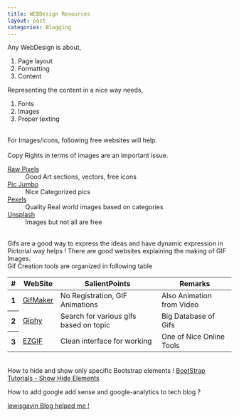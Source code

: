 ```yaml
---
title: WEBDesign Resources
layout: post
categories: Blogging
---
```


Any WebDesign is about, 

1. Page layout
2. Formatting
3. Content

Representing the content in a nice way needs, 

1. Fonts
2. Images
3. Proper texting

<br>
For Images/icons, following free websites will help. 
<br>
<br>
Copy Rights in terms of images are an important issue. 
<br>

<dl class="row"> 
    <dt class="col-sm-3"> <a href="https://www.rawpixel.com"> Raw Pixels</a> </dt>
    <dd class="col-sm-9"> Good Art sections, vectors, free icons</dd>
     <dt class="col-sm-3"> <a href="https://picjumbo.com/"> Pic Jumbo </a> </dt>
    <dd class="col-sm-9"> Nice Categorized pics</dd>
    <dt class="col-sm-3"> <a href="https://www.pexels.com/"> Pexels </a> </dt>
    <dd class="col-sm-9"> Quality Real world images based on categories</dd>
    <dt class="col-sm-3"> <a href="https://unsplash.com/"> Unsplash </a> </dt>
    <dd class="col-sm-9"> Images but not all are free </dd>
</dl>

<br>
Gifs are a good way to express the ideas and have dynamic expression in Pictorial way helps !
There are good websites explaining the making of GIF Images.
<br>
Gif Creation tools are organized in following table
<br>
<div class="table-responsive">
  <table class="table table-hover table-light">
    <thead class="thead-light">
    <tr>
    <th scope="col">#</th>
    <th scope="col">WebSite</th>
    <th scope="col">SalientPoints</th>
    <th scope="col">Remarks</th>
    </tr>
    </thead>
    <tbody>
        <tr>
        <th scope="row">1</th>
        <td><a href="https://gifmaker.me/"> GifMaker </a> </td>
        <td>No Registration, GIF Animations</td>
        <td>Also Animation from Video</td>
        </tr>
        <tr>
        <th scope="row">2</th>
        <td><a href="https://giphy.com/"> Giphy </a></td>
        <td>Search for various gifs based on topic</td>
        <td>Big Database of Gifs</td>
        </tr>
        <tr>
        <th scope="row">3</th>
        <td> <a href="https://ezgif.com/"> EZGIF </a></td>
        <td> Clean interface for working</td>
        <td> One of Nice Online Tools</td>
        </tr>
    </tbody>
  </table>
</div>

<br>
How to hide and show only specific Bootstrap 
elements !
<a href="https://code.luasoftware.com/tutorials/bootstrap/bootstrap-hide-element-based-on-viewport-size/"> BootStrap Tutorials - Show Hide Elements </a


<br>

How to add google add sense and google-analytics to tech blog ?

<a href="http://www.lewisgavin.co.uk/Google-Analytics-Adsense/">lewisgavin Blog helped me ! </a>
